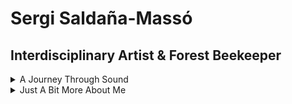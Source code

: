 <!-- markdownlint-disable MD033 -->

# Sergi Saldaña-Massó

## Interdisciplinary Artist & Forest Beekeeper

<details>
<summary>A Journey Through Sound</summary>

For over three decades, sound has been my medium of exploration—shaping raw noise, melodies, and sonic landscapes across different genres and eras. From the visceral energy of early underground bands to the more intricate layers of experimental soundscapes, my musical path has been one of collaboration, evolution, and relentless curiosity.

My work spans a wide range of genres, including metal, noise, drone, free jazz, and contemporary classical music. I have collaborated with a diverse array of artists, musicians, and performers, creating a rich tapestry of sound that reflects my passion for experimentation and innovation.

In addition to my work as a musician, I have also been involved in various sound art projects, installations, and performances. These endeavors have allowed me to explore the intersection of sound, technology, and the natural world, creating immersive experiences that challenge traditional notions of music and art.

I do not have a specific genre or style that defines my work; instead, I embrace the fluidity of sound and the endless possibilities it offers. My goal is to create music that resonates with listeners on a deep level, inviting them to explore their own relationship with sound and the world around them.

I self-publish my music on my label [Antsy Records](https://antsyrecords.bandcamp.com/), and some of the recordings are also digitally distributed on most of the streaming platforms.

Some Of My Solo Music projects:

<details>
<summary>Tombwave Barbarian</summary>

<details>
<summary>On Spotify</summary>
<div class="player-wrapper">
  <iframe src="https://open.spotify.com/embed/album/7pscWqfOuQXMm79Dq7hHzX?utm_source=generator" width="100%" height="152" frameborder="0" allow="autoplay; clipboard-write; encrypted-media; fullscreen; picture-in-picture" loading="lazy"></iframe>
  <iframe src="https://open.spotify.com/embed/album/0RBITwkLodg71iuCB1Ub3e?utm_source=generator" width="100%" height="152" frameborder="0" allow="autoplay; clipboard-write; encrypted-media; fullscreen; picture-in-picture" loading="lazy"></iframe>
</div>
</details>

<details>
<summary>On Apple Music</summary>
<div class="player-wrapper">
  <iframe allow="autoplay *; encrypted-media *; fullscreen *; clipboard-write" frameborder="0" height="450" style="width:100%;max-width:660px;overflow:hidden;border-radius:10px;" sandbox="allow-forms allow-popups allow-same-origin allow-scripts allow-storage-access-by-user-activation allow-top-navigation-by-user-activation" src="https://embed.music.apple.com/us/album/venusian-scum-single/1810656792"></iframe>
  <iframe allow="autoplay *; encrypted-media *; fullscreen *; clipboard-write" frameborder="0" height="450" style="width:100%;max-width:660px;overflow:hidden;border-radius:10px;" sandbox="allow-forms allow-popups allow-same-origin allow-scripts allow-storage-access-by-user-activation allow-top-navigation-by-user-activation" src="https://embed.music.apple.com/us/album/coven-of-one-single/1810180038"></iframe>
</div>
</details>

</details>

<details>
<summary>Reek With Charm</summary>

<details>
<summary>On Spotify</summary>
<div class="player-wrapper">
  <iframe style="border-radius:12px" src="https://open.spotify.com/embed/album/3qlMCCMcr7bLBsGMI0Z3as?utm_source=generator" width="100%" height="152" frameborder="0" allow="autoplay; clipboard-write; encrypted-media; fullscreen; picture-in-picture" loading="lazy"></iframe>
</div>
</details>

<details>
<summary>On Apple Music</summary>
<div class="player-wrapper">
  <iframe allow="autoplay *; encrypted-media *; fullscreen *; clipboard-write" frameborder="0" height="450" style="width:100%;max-width:660px;overflow:hidden;border-radius:10px;" sandbox="allow-forms allow-popups allow-same-origin allow-scripts allow-storage-access-by-user-activation allow-top-navigation-by-user-activation" src="https://embed.music.apple.com/us/album/reek-with-charm-single/1810179314"></iframe>
</div>
</details>

</details>

<details>
<summary>Stones Of Blood</summary>

<details>
<summary>On Spotify</summary>
<div class="player-wrapper">
  <iframe style="border-radius:12px" src="https://open.spotify.com/embed/album/2SArxoF7jcjEOVO4HbXsTH?utm_source=generator" width="100%" height="152" frameborder="0" allow="autoplay; clipboard-write; encrypted-media; fullscreen; picture-in-picture" loading="lazy"></iframe>
</div>
</details>

<details>
<summary>On Apple Music</summary>
<div class="player-wrapper">
  <iframe allow="autoplay *; encrypted-media *; fullscreen *; clipboard-write" frameborder="0" height="450" style="width:100%;max-width:660px;overflow:hidden;border-radius:10px;" sandbox="allow-forms allow-popups allow-same-origin allow-scripts allow-storage-access-by-user-activation allow-top-navigation-by-user-activation" src="https://embed.music.apple.com/no/album/because-of-the-time-lost-single/1810202792"></iframe>
</div>
</details>

</details>

<details>
<summary>Red Backlights Are On</summary>

<details>
<summary>On Spotify</summary>
<div class="player-wrapper">
  <iframe style="border-radius:12px" src="https://open.spotify.com/embed/album/5eHQS0FW6BZiUij3thIS4o?utm_source=generator" width="100%" height="152" frameborder="0" allow="autoplay; clipboard-write; encrypted-media; fullscreen; picture-in-picture" loading="lazy"></iframe>
</div>
</details>

<details>
<summary>On Apple Music</summary>
<div class="player-wrapper">
  <iframe allow="autoplay *; encrypted-media *; fullscreen *; clipboard-write" frameborder="0" height="450" style="width:100%;max-width:660px;overflow:hidden;border-radius:10px;" sandbox="allow-forms allow-popups allow-same-origin allow-scripts allow-storage-access-by-user-activation allow-top-navigation-by-user-activation" src="https://embed.music.apple.com/us/album/brightness-control-single/1810173061"></iframe>
</div>
</details>

</details>

<details>
<summary>Sergi Saldaña-Massó</summary>

<details>
<summary>On Spotify</summary>
<div class="player-wrapper">
  <iframe style="border-radius:12px" src="https://open.spotify.com/embed/album/1z66hIZxhVjt6sBFuQMI2y?utm_source=generator" width="100%" height="152" frameborder="0" allow="autoplay; clipboard-write; encrypted-media; fullscreen; picture-in-picture" loading="lazy"></iframe>
  <iframe style="border-radius:12px" src="https://open.spotify.com/embed/album/0AObsvlALD9aOwUHqZ1R7I?utm_source=generator" width="100%" height="152" frameborder="0" allow="autoplay; clipboard-write; encrypted-media; fullscreen; picture-in-picture" loading="lazy"></iframe>
  <iframe style="border-radius:12px" src="https://open.spotify.com/embed/album/7mvgBeEwVMN9St3s4wbt3G?utm_source=generator" width="100%" height="152" frameborder="0" allow="autoplay; clipboard-write; encrypted-media; fullscreen; picture-in-picture" loading="lazy"></iframe>
</div>
</details>

<details>
<summary>On Apple Music</summary>
<div class="player-wrapper">
  <iframe allow="autoplay *; encrypted-media *; fullscreen *; clipboard-write" frameborder="0" height="450" style="width:100%;max-width:660px;overflow:hidden;border-radius:10px;" sandbox="allow-forms allow-popups allow-same-origin allow-scripts allow-storage-access-by-user-activation allow-top-navigation-by-user-activation" src="https://embed.music.apple.com/us/album/huldren/1810189554"></iframe>
  <iframe allow="autoplay *; encrypted-media *; fullscreen *; clipboard-write" frameborder="0" height="450" style="width:100%;max-width:660px;overflow:hidden;border-radius:10px;" sandbox="allow-forms allow-popups allow-same-origin allow-scripts allow-storage-access-by-user-activation allow-top-navigation-by-user-activation" src="https://embed.music.apple.com/us/album/minner-fra-bispedalen-ep/1810178971"></iframe>
  <iframe allow="autoplay *; encrypted-media *; fullscreen *; clipboard-write" frameborder="0" height="450" style="width:100%;max-width:660px;overflow:hidden;border-radius:10px;" sandbox="allow-forms allow-popups allow-same-origin allow-scripts allow-storage-access-by-user-activation allow-top-navigation-by-user-activation" src="https://embed.music.apple.com/us/album/quantum-fluctuation/1810194217"></iframe>
</div>
</details>

</details>

<details>
<summary>More Solo, Band and Collaborative Music Projects</summary>

- [94 by (Linn Halvorsrød live at Støy på landet 2015)](https://youtu.be/eeyHPOj9x-s?si=23Pm9WvaR0i8GgJO)  
- [Axiom Of Choice](https://axiomofchoice.bandcamp.com/)  
- [AWSER DERF](https://awserderf.bandcamp.com/)  
- [Birds In Misery](https://birdsinmisery.bandcamp.com/album/adoration-songs)  
- [Cide](https://youtu.be/80qKyDir9T4?si=pvUZni1MewfeKiwF)  
- [Colliding Paths](https://collidingpaths.bandcamp.com/album/colliding-paths)  
- [El Próximo Paso](https://elproximopaso.bandcamp.com/)  
- [Enlil](https://archive.org/details/abdicate_cell017)  
- Furamass  
- [G.I.D.](https://antsyrecords.bandcamp.com/track/three)  
- [Gob Of Spit](https://archive.org/details/ac004gob)  
- [Grela](https://youtu.be/OcqOoT0E3wc?si=KAqOhRE2xxcmKDyI)  
- [H: U.N.D.](https://antsyrecords.bandcamp.com/album/arnak-signals-re-master)  
- [Hello Friend](https://youtu.be/3Z1Q6-y-ar0?si=gB0SHdYZJ0i3sygu)  
- [Insomnia](https://insomniasounds.bandcamp.com/album/live-at-multino)  
- [Larsgården/Saldaña](https://archive.org/details/abdicate_cell018)  
- [Lystdrap](https://youtu.be/6fpYj6vyHxc?si=A92GxaknRV3qRfCZ)  
- [Mantis Crème](https://archive.org/details/abdicate_cell?and%5B%5D=creator%3A%22mantis+cr%C3%A8me%22)  
- [Monochrome Nausea](https://monochromenausea.bandcamp.com/)  
- Necropsia  
- [Norma Vik](https://antsyrecords.bandcamp.com/album/normal)  
- [Ormr](https://ormr.bandcamp.com/)  
- Parafernalia  
- Physis  
- [Pit-Roig](https://pit-roig.bandcamp.com/)  
- Replica  
- Resolving The Dase Case  
- [Rituell Romfart](https://youtu.be/vQxaYp7wYKk?si=s5wmKO90bQv1c4xV)  
- [Serps](https://serps.bandcamp.com/)  
- [Sprøstekte Oscillatorer](https://antsyrecords.bandcamp.com/album/elektrisk-motstand)  
- Svovel i Sørpe  
- [The Old Slither And The Teeth Possessor](https://antsyrecords.bandcamp.com/album/hyphens)  
- [Ursimass](https://ursimass.bandcamp.com/album/batzacs)  
- [Wolf And The Gang](https://youtu.be/_WcWt3DADhg?si=wXvKJLbc7TjFGe5H)  
- [X-flow](https://archive.org/details/abdicate_cell?and%5B%5D=creator%3A%22x-flow%22)  

</details>
</details>

<details>
<summary>Just A Bit More About Me</summary>

A wandering spirit drawn to the edges of art, nature, and technology, I am an interdisciplinary artist, forest beekeeper, and eco-driven technologist building resilient, mycelium-inspired data ecosystems. My journey began with sound—over 30 years as a musician—and grew into a deep dive into digital realms, from early CD-ROM development in the 90s to today’s decentralized networks. Formally trained in sound engineering and art direction, I have woven diverse experiences into a practice rooted in ecological stewardship and transparent collaboration.

Back in 2004 I started the [Abdicate Cell](https://archive.org/details/abdicate_cell) netlabel. It was mainly to self publish my sound works, but ended up publishing a lot of other artists.

Through Abdicate Cell I connected with many artists and musicians. It was a great experience and it helped me to understand the importance of collaboration and community in the creative process. I believe that art should be accessible to everyone.

My artistic practice is a blend of sound, technology, and nature, exploring the intersections of these realms. I am particularly interested in how technology can be used to create more sustainable and ethical systems, and how art can help us to reconnect with the natural world. My work often involves collaboration with other artists, musicians, and technologists, as I believe that the best ideas come from working together.

As a forest beekeeper, I am deeply committed to ecological stewardship and the preservation of biodiversity. I believe that technology should be used to support and enhance our relationship with nature, rather than exploit it. My work often reflects this philosophy, as I seek to create systems that are not only functional but also beautiful and harmonious with the natural world.

Currently, my focus is on [Seigr](https://github.com/Seigr-lab/Seigr-EcoSystem), an ambitious project under the Seigr-lab organization. Seigr is a symbiotic, eco-inspired decentralized data ecosystem designed to harmonize technology with nature's adaptive intelligence. Inspired by mycelium networks, it aims to create sustainable, self-healing, and ethical data architectures that function like natural ecosystems—capable of growth, resilience, and healing. With Seigr, I envision a technological framework that aligns with ecological principles, prioritizes transparency, and fosters decentralized collaboration. Join me at [Seigr-lab on GitHub](https://github.com/Seigr-lab) to learn more and contribute to a new vision of ethical and eco-driven tech.

Although it may seem like a contradiction to some, I am quite eremitic (not religious kind). I have a strong need for solitude and silence, and I often find myself retreating to the forest. I believe that this connection to nature is essential for my creative process, and it helps me to maintain a sense of balance in my life.

So I am transitioning to a more hermit-like lifestyle, where I can focus on my art and my connection to nature. I am also transitioning my home sound studio and all my coding into the forest, where I have an old cabin that I am restoring. This project is a work in progress, and I see it as a long term commitment. I do restore the cabin with nature in mind, using local materials and techniques that are in harmony with the environment. I have my Seigr apiary there.

My work is a reflection of my values and my beliefs, and I hope to inspire others to think about their own relationship with technology and nature. I believe that we can create a better world by working together, and I am committed to using my art and my skills to make a positive impact.

There are social media leftovers from my past life, but I am not active on them. In fact, although I strongly believe in collaboration and sharing, I do have zero trust. I do believe we can achieve new levels of collaboration that do not involve blind trust. Specially in these times of AI and big data.

Trust is something that needs to be earned by doing, not just by saying. To be honest, I am tired of people that mask themselves under false names pretending to be someone they are not. We already have way too many problems to try to solve, and I do not have time nor health to deal with that. I am not saying I am perfect, but I do try to be honest and transparent in my work and my life.

So if you are willing to contact me, it has to be through my music, my honey or my code.

If you are interested and have read this far, then you already know where to find me: on [Bandcamp](https://antsyrecords.bandcamp.com/), on [GitHub](https://github.com/Seigr-lab) or in the forest.

</details>
